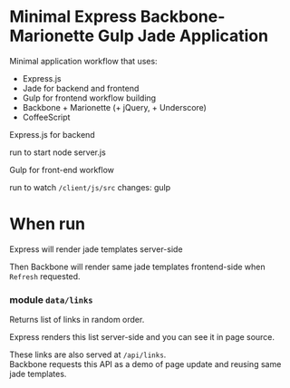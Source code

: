 # Minimal Express Backbone-Marionette Gulp Jade Application

Minimal application workflow that uses:

- Express.js
- Jade for backend and frontend
- Gulp for frontend workflow building
- Backbone + Marionette (+ jQuery, + Underscore)
- CoffeeScript


Express.js for backend

run to start
	node server.js

Gulp for front-end workflow

run to watch `/client/js/src` changes:
	gulp


# When run

Express will render jade templates server-side

Then Backbone will render same jade templates frontend-side when `Refresh` requested.


### module `data/links`

Returns list of links in random order.

Express renders this list server-side and you can see it in page source.

These links are also served at `/api/links`.  
Backbone requests this API as a demo of page update and reusing same jade templates.

